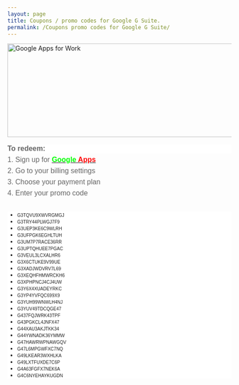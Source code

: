 ```yaml
---
layout: page
title: Coupons / promo codes for Google G Suite.
permalink: /Coupons promo codes for Google G Suite/
---
```


<div dir="ltr" style="text-align: left;" trbidi="on">
<a href="http://goo.gl/X4FxWR" target=" _blank"><img alt="Google Apps for Work" height="210" src="https://www.google.com/work/apps/business/landing/partners/referral/email-assets/GfWAppsButtonEN.png" title="Google Apps for Work" width="640" /></a><br />
<br />
<h2 style="background-color: white; margin: 0px 0px 6px; padding: 0px;">
<span style="background-color: transparent; color: #666666; font-family: &quot;arial&quot;; font-size: 16px; line-height: 1.15; white-space: pre-wrap;">To redeem:</span></h2>
<div dir="ltr" style="line-height: 1.15; margin-bottom: 5pt; margin-top: 0pt;">
<span style="background-color: transparent; font-family: &quot;arial&quot;; font-size: 16px; font-style: normal; font-variant: normal; text-decoration: none; vertical-align: baseline; white-space: pre-wrap;"><span style="color: #666666;">1. Sign up for </span><b><a href="http://goo.gl/X4FxWR" target="_blank"><span style="color: lime;">Google</span><span style="color: #666666;"> </span><span style="color: red;">Apps</span></a><span style="color: #666666;">&nbsp;</span></b></span></div>
<div dir="ltr" style="line-height: 1.15; margin-bottom: 5pt; margin-top: 0pt;">
<span style="background-color: transparent; color: #666666; font-family: &quot;arial&quot;; font-size: 16px; font-style: normal; font-variant: normal; font-weight: normal; text-decoration: none; vertical-align: baseline; white-space: pre-wrap;">2. Go to your billing settings&nbsp;</span></div>
<div dir="ltr" style="line-height: 1.15; margin-bottom: 5pt; margin-top: 0pt;">
<span style="background-color: transparent; color: #666666; font-family: &quot;arial&quot;; font-size: 16px; font-style: normal; font-variant: normal; font-weight: normal; text-decoration: none; vertical-align: baseline; white-space: pre-wrap;">3. Choose your payment plan&nbsp;</span></div>
<div dir="ltr" style="margin-bottom: 5pt; margin-top: 0pt;">
<div style="line-height: 1.15;">
<span style="background-color: transparent; color: #666666; font-family: &quot;arial&quot;; font-size: 16px; font-style: normal; font-variant: normal; font-weight: normal; text-decoration: none; vertical-align: baseline; white-space: pre-wrap;">4. Enter your promo code</span></div>
<div style="line-height: 1.15;">
<span style="background-color: transparent; color: #666666; font-family: &quot;arial&quot;; font-size: 16px; font-style: normal; font-variant: normal; font-weight: normal; text-decoration: none; vertical-align: baseline; white-space: pre-wrap;"><br /></span></div>
<ul class="gmail_msg" style="background-color: white; color: #212121; font-family: sans-serif; font-size: 13px;">
<li class="gmail_msg"><span class="gmail_msg"><span class="gmail_msg" style="font-family: &quot;arial&quot; , sans-serif; font-size: x-small;">G3TQVU9XWVRGMGJ</span></span></li>
<li class="gmail_msg"><span class="gmail_msg"><span class="gmail_msg" style="font-family: &quot;arial&quot; , sans-serif; font-size: x-small;">G3TRY44PLWGJ7F9</span></span></li>
<li class="gmail_msg"><span class="gmail_msg"><span class="gmail_msg" style="font-family: &quot;arial&quot; , sans-serif; font-size: x-small;">G3UEP3KE6C9WLRH</span></span></li>
<li class="gmail_msg"><span class="gmail_msg"><span class="gmail_msg" style="font-family: &quot;arial&quot; , sans-serif; font-size: x-small;">G3UFPGK6EGHLTUH</span></span></li>
<li class="gmail_msg"><span class="gmail_msg"><span class="gmail_msg" style="font-family: &quot;arial&quot; , sans-serif; font-size: x-small;">G3UM7P7RACE36RR</span></span></li>
<li class="gmail_msg"><span class="gmail_msg"><span class="gmail_msg" style="font-family: &quot;arial&quot; , sans-serif; font-size: x-small;">G3UPTQHUEE7PGAC</span></span></li>
<li class="gmail_msg"><span class="gmail_msg"><span class="gmail_msg" style="font-family: &quot;arial&quot; , sans-serif; font-size: x-small;">G3VEUL3LCXALHR6</span></span></li>
<li class="gmail_msg"><span class="gmail_msg"><span class="gmail_msg" style="font-family: &quot;arial&quot; , sans-serif; font-size: x-small;">G3X6CTUKE9V99UE</span></span></li>
<li class="gmail_msg"><span class="gmail_msg"><span class="gmail_msg" style="font-family: &quot;arial&quot; , sans-serif; font-size: x-small;">G3XADJWDVRV7L69</span></span></li>
<li class="gmail_msg"><span class="gmail_msg"><span class="gmail_msg" style="font-family: &quot;arial&quot; , sans-serif; font-size: x-small;">G3XEQHFHMWRCKH6</span></span></li>
<li class="gmail_msg"><span class="gmail_msg"><span class="gmail_msg" style="font-family: &quot;arial&quot; , sans-serif; font-size: x-small;">G3XPHPNCJ4CJ4UW</span></span></li>
<li class="gmail_msg"><span class="gmail_msg"><span class="gmail_msg" style="font-family: &quot;arial&quot; , sans-serif; font-size: x-small;">G3Y6X4XUADEYRKC</span></span></li>
<li class="gmail_msg"><span class="gmail_msg"><span class="gmail_msg" style="font-family: &quot;arial&quot; , sans-serif; font-size: x-small;">G3YP4YVFQC699X9</span></span></li>
<li class="gmail_msg"><span class="gmail_msg"><span class="gmail_msg" style="font-family: &quot;arial&quot; , sans-serif; font-size: x-small;">G3YUH99WNWLH4NJ</span></span></li>
<li class="gmail_msg"><span class="gmail_msg"><span class="gmail_msg" style="font-family: &quot;arial&quot; , sans-serif; font-size: x-small;">G3YUV49TDCQGE47</span></span></li>
<li class="gmail_msg"><span class="gmail_msg"><span class="gmail_msg" style="font-family: &quot;arial&quot; , sans-serif; font-size: x-small;">G437FQJWRK43TPF</span></span></li>
<li class="gmail_msg"><span class="gmail_msg"><span class="gmail_msg" style="font-family: &quot;arial&quot; , sans-serif; font-size: x-small;">G43PGKCL4JNFX47</span></span></li>
<li class="gmail_msg"><span class="gmail_msg"><span class="gmail_msg" style="font-family: &quot;arial&quot; , sans-serif; font-size: x-small;">G44XAU3AKJTKK34</span></span></li>
<li class="gmail_msg"><span class="gmail_msg"><span class="gmail_msg" style="font-family: &quot;arial&quot; , sans-serif; font-size: x-small;">G44YWNADK36YMMW</span></span></li>
<li class="gmail_msg"><span class="gmail_msg"><span class="gmail_msg" style="font-family: &quot;arial&quot; , sans-serif; font-size: x-small;">G47HAWRWPNAWGQV</span></span></li>
<li class="gmail_msg"><span class="gmail_msg"><span class="gmail_msg" style="font-family: &quot;arial&quot; , sans-serif; font-size: x-small;">G47L6MPGWFXC7NQ</span></span></li>
<li class="gmail_msg"><span class="gmail_msg"><span class="gmail_msg" style="font-family: &quot;arial&quot; , sans-serif; font-size: x-small;">G49LKEAR3WXHLKA</span></span></li>
<li class="gmail_msg"><span class="gmail_msg"><span class="gmail_msg" style="font-family: &quot;arial&quot; , sans-serif; font-size: x-small;">G49LXTFUXDE7C6P</span></span></li>
<li class="gmail_msg"><span class="gmail_msg"><span class="gmail_msg" style="font-family: &quot;arial&quot; , sans-serif; font-size: x-small;">G4A63FGFX7NEK6A</span></span></li>
<li class="gmail_msg"><span class="gmail_msg"><span class="gmail_msg" style="font-family: &quot;arial&quot; , sans-serif; font-size: x-small;">G4C6NYEHAYKUGDN</span></span></li>
</ul>
</div>
</div>
